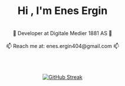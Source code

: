 <h1 align="center">Hi , I'm Enes Ergin</h1><br>

<div align="center">
  💼 Developer at Digitale Medier 1881 AS 💼   
  <br><br>
  📫 Reach me at: enes.ergin404@gmail.com 📫
</div>

<br><br>

<div align="center">
  <a href="https://git.io/streak-stats"><img src="https://streak-stats.demolab.com?user=enesergin&theme=transparent&hide_border=true&date_format=j%20M%5B%20Y%5D&mode=weekly&card_width=600&hide_longest_streak=true" alt="GitHub Streak" /></a>
</div>

